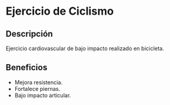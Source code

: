 # Ejercicio de Ciclismo

## Descripción
Ejercicio cardiovascular de bajo impacto realizado en bicicleta.

## Beneficios
- Mejora resistencia.
- Fortalece piernas.
- Bajo impacto articular.